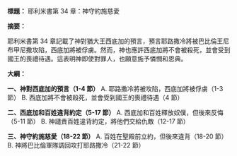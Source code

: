 **標題：** 耶利米書第 34 章：神守約施慈愛

**摘要：**

耶利米書第 34 章記載了神對猶大王西底加的預言，預言耶路撒冷將被巴比倫王尼布甲尼撒攻陷，西底加將被俘虜。然而，神也應許西底加將不會被殺死，並會受到國王的喪禮待遇。這表明神即使對罪人，也願意施予憐憫和恩典。

**大綱：**

**一、神對西底加的預言（1-4 節）**
    A. 耶路撒冷將被攻陷，西底加將被俘虜（1-3 節）
    B. 西底加將不會被殺死，並會受到國王的喪禮待遇（4 節）

**二、西底加和百姓違背約定（5-17 節）**
    A. 西底加和百姓釋放奴僕，但後來反悔（5-11 節）
    B. 神譴責百姓違背約定，將他們交給仇敵（12-17 節）

**三、神守約施慈愛（18-22 節）**
    A. 百姓在聖殿前立約，但後來違背（18-20 節）
    B. 神將巴比倫軍隊調回攻打耶路撒冷（21-22 節）